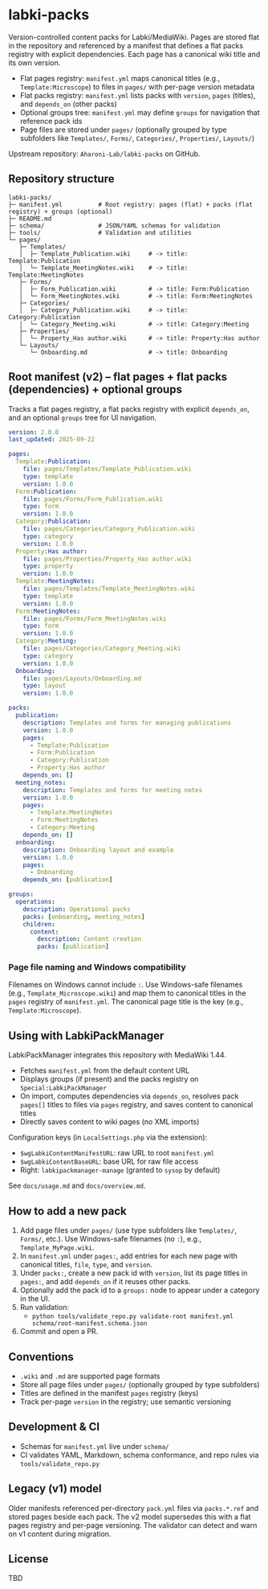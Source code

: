 ﻿# labki-packs

Version-controlled content packs for Labki/MediaWiki. Pages are stored flat in the repository and referenced by a manifest that defines a flat packs registry with explicit dependencies. Each page has a canonical wiki title and its own version.

- Flat pages registry: `manifest.yml` maps canonical titles (e.g., `Template:Microscope`) to files in `pages/` with per-page version metadata
- Flat packs registry: `manifest.yml` lists packs with `version`, `pages` (titles), and `depends_on` (other packs)
- Optional groups tree: `manifest.yml` may define `groups` for navigation that reference pack ids
- Page files are stored under `pages/` (optionally grouped by type subfolders like `Templates/`, `Forms/`, `Categories/`, `Properties/`, `Layouts/`)

Upstream repository: `Aharoni-Lab/labki-packs` on GitHub.

## Repository structure

```text
labki-packs/
├─ manifest.yml          # Root registry: pages (flat) + packs (flat registry) + groups (optional)
├─ README.md
├─ schema/               # JSON/YAML schemas for validation
├─ tools/                # Validation and utilities
└─ pages/
   ├─ Templates/
   │  ├─ Template_Publication.wiki     # -> title: Template:Publication
   │  └─ Template_MeetingNotes.wiki    # -> title: Template:MeetingNotes
   ├─ Forms/
   │  ├─ Form_Publication.wiki         # -> title: Form:Publication
   │  └─ Form_MeetingNotes.wiki        # -> title: Form:MeetingNotes
   ├─ Categories/
   │  ├─ Category_Publication.wiki     # -> title: Category:Publication
   │  └─ Category_Meeting.wiki         # -> title: Category:Meeting
   ├─ Properties/
   │  └─ Property_Has author.wiki      # -> title: Property:Has author
   └─ Layouts/
      └─ Onboarding.md                 # -> title: Onboarding
```

## Root manifest (v2) – flat pages + flat packs (dependencies) + optional groups

Tracks a flat pages registry, a flat packs registry with explicit `depends_on`, and an optional `groups` tree for UI navigation.

```yaml
version: 2.0.0
last_updated: 2025-09-22

pages:
  Template:Publication:
    file: pages/Templates/Template_Publication.wiki
    type: template
    version: 1.0.0
  Form:Publication:
    file: pages/Forms/Form_Publication.wiki
    type: form
    version: 1.0.0
  Category:Publication:
    file: pages/Categories/Category_Publication.wiki
    type: category
    version: 1.0.0
  Property:Has author:
    file: pages/Properties/Property_Has author.wiki
    type: property
    version: 1.0.0
  Template:MeetingNotes:
    file: pages/Templates/Template_MeetingNotes.wiki
    type: template
    version: 1.0.0
  Form:MeetingNotes:
    file: pages/Forms/Form_MeetingNotes.wiki
    type: form
    version: 1.0.0
  Category:Meeting:
    file: pages/Categories/Category_Meeting.wiki
    type: category
    version: 1.0.0
  Onboarding:
    file: pages/Layouts/Onboarding.md
    type: layout
    version: 1.0.0

packs:
  publication:
    description: Templates and forms for managing publications
    version: 1.0.0
    pages:
      - Template:Publication
      - Form:Publication
      - Category:Publication
      - Property:Has author
    depends_on: []
  meeting_notes:
    description: Templates and forms for meeting notes
    version: 1.0.0
    pages:
      - Template:MeetingNotes
      - Form:MeetingNotes
      - Category:Meeting
    depends_on: []
  onboarding:
    description: Onboarding layout and example
    version: 1.0.0
    pages:
      - Onboarding
    depends_on: [publication]

groups:
  operations:
    description: Operational packs
    packs: [onboarding, meeting_notes]
    children:
      content:
        description: Content creation
        packs: [publication]
```

### Page file naming and Windows compatibility

Filenames on Windows cannot include `:`. Use Windows-safe filenames (e.g., `Template_Microscope.wiki`) and map them to canonical titles in the `pages` registry of `manifest.yml`. The canonical page title is the key (e.g., `Template:Microscope`).

## Using with LabkiPackManager

LabkiPackManager integrates this repository with MediaWiki 1.44.

- Fetches `manifest.yml` from the default content URL
- Displays groups (if present) and the packs registry on `Special:LabkiPackManager`
- On import, computes dependencies via `depends_on`, resolves pack `pages[]` titles to files via `pages` registry, and saves content to canonical titles
- Directly saves content to wiki pages (no XML imports)

Configuration keys (in `LocalSettings.php` via the extension):

- `$wgLabkiContentManifestURL`: raw URL to root `manifest.yml`
- `$wgLabkiContentBaseURL`: base URL for raw file access
- Right: `labkipackmanager-manage` (granted to `sysop` by default)

See `docs/usage.md` and `docs/overview.md`.

## How to add a new pack

1. Add page files under `pages/` (use type subfolders like `Templates/`, `Forms/`, etc.). Use Windows-safe filenames (no `:`), e.g., `Template_MyPage.wiki`.
2. In `manifest.yml` under `pages:`, add entries for each new page with canonical titles, `file`, `type`, and `version`.
3. Under `packs:`, create a new pack id with `version`, list its page titles in `pages:`, and add `depends_on` if it reuses other packs.
4. Optionally add the pack id to a `groups:` node to appear under a category in the UI.
5. Run validation:
   - `python tools/validate_repo.py validate-root manifest.yml schema/root-manifest.schema.json`
6. Commit and open a PR.

## Conventions

- `.wiki` and `.md` are supported page formats
- Store all page files under `pages/` (optionally grouped by type subfolders)
- Titles are defined in the manifest `pages` registry (keys)
- Track per-page `version` in the registry; use semantic versioning

## Development & CI

- Schemas for `manifest.yml` live under `schema/`
- CI validates YAML, Markdown, schema conformance, and repo rules via `tools/validate_repo.py`

## Legacy (v1) model

Older manifests referenced per-directory `pack.yml` files via `packs.*.ref` and stored pages beside each pack. The v2 model supersedes this with a flat pages registry and per-page versioning. The validator can detect and warn on v1 content during migration.

## License

TBD

